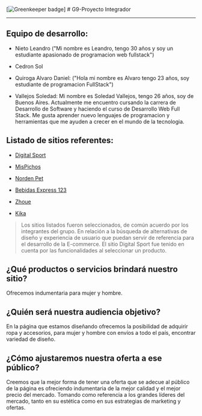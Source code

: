 [![Greenkeeper badge](https://badges.greenkeeper.io/craigmichaelmartin/pure-orm.svg)] # G9-Proyecto Integrador

<!-- --------------------------------------------------------------------- -->
___

## Equipo de desarrollo:

- Nieto Leandro ("Mi nombre es Leandro, tengo 30 años y soy un estudiante apasionado de programacion web fullstack")

- Cedron Sol

- Quiroga Alvaro Daniel: ("Hola mi nombre es Alvaro tengo 23 años, soy estudiante de programacion FullStack")

- Vallejos Soledad: Mi nombre es Soledad Vallejos, tengo 26 años, soy de Buenos Aires. Actualmente me encuentro cursando la carrera de Desarrollo de Software y haciendo el curso de Desarrollo Web Full Stack. Me gusta aprender nuevo lenguajes de programacion y herramientas que me ayuden a crecer en el mundo de la tecnologia. 

## Listado de sitios referentes:
 - [Digital Sport](https://www.digitalsport.com.ar/) 

- [MisPichos](https://mispichos.com/)

- [Norden Pet](https://nordenpet.com.ar/)

- [Bebidas Express 123](https://www.bebidasexpress123.com)

- [Zhoue](https://www.zhoue.com.ar/)

- [Kika](https://www.kikamayorista.com.ar/remeras-7)

 > Los sitios listados fueron seleccionados, de común acuerdo por los integrantes del grupo. En relación a la búsqueda de alternativas de diseño y experiencia de usuario que puedan servir de referencia para el desarrollo de la E-commerce. El sitio Digital Sport fue tenido en cuenta por las funcionalidades al seleccionar un producto. 

 ## ¿Qué productos o servicios brindará nuestro sitio?
Ofrecemos indumentaria para mujer y hombre.

## ¿Quién será nuestra audiencia objetivo?
En la página que estamos diseñando ofrecemos la posibilidad de adquirir ropa y accesorios, para mujer y hombre con envíos a todo el país, encontrar variedad de diseño.

## ¿Cómo ajustaremos nuestra oferta a ese público?
Creemos que la mejor forma de tener una oferta que se adecue al público de la página es ofreciendo indumentaria de la mejor calidad y el mejor precio del mercado. Tomando como referencia a los grandes líderes del mercado, tanto en su estética como en sus estrategias de marketing y ofertas.


